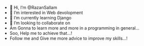 - 👋 Hi, I’m @RazanSallam
- 👀 I’m interested in Web devolopment
- 🌱 I’m currently learning Django
- 💞️ I’m looking to collaborate on 
- Am Gonna to learn more and more in a programming  in general...
- Soo, Help me to achieve that...!
- Follow me and Give me more advice to improve my skills...!

<!---
RazanSallam/RazanSallam is a ✨ special ✨ repository because its `README.md` (this file) appears on your GitHub profile.
You can click the Preview link to take a look at your changes.
--->
